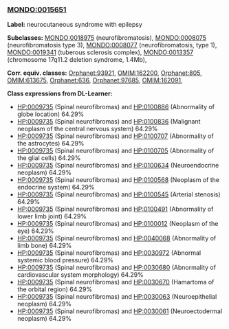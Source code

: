 
### [MONDO:0015651](http://purl.obolibrary.org/obo/MONDO_0015651)
**Label:** neurocutaneous syndrome with epilepsy

**Subclasses:** [MONDO:0018975](http://purl.obolibrary.org/obo/MONDO_0018975) (neurofibromatosis), [MONDO:0008075](http://purl.obolibrary.org/obo/MONDO_0008075) (neurofibromatosis type 3), [MONDO:0008077](http://purl.obolibrary.org/obo/MONDO_0008077) (neurofibromatosis, type 1), [MONDO:0019341](http://purl.obolibrary.org/obo/MONDO_0019341) (tuberous sclerosis complex), [MONDO:0013357](http://purl.obolibrary.org/obo/MONDO_0013357) (chromosome 17q11.2 deletion syndrome, 1.4Mb), 

**Corr. equiv. classes:** [Orphanet:93921](http://www.orpha.net/ORDO/Orphanet_93921), [OMIM:162200](http://purl.obolibrary.org/obo/OMIM_162200), [Orphanet:805](http://www.orpha.net/ORDO/Orphanet_805), [OMIM:613675](http://purl.obolibrary.org/obo/OMIM_613675), [Orphanet:636](http://www.orpha.net/ORDO/Orphanet_636), [Orphanet:97685](http://www.orpha.net/ORDO/Orphanet_97685), [OMIM:162091](http://purl.obolibrary.org/obo/OMIM_162091), 

**Class expressions from DL-Learner:**

- [HP:0009735](http://purl.obolibrary.org/obo/HP_0009735) (Spinal neurofibromas) and [HP:0100886](http://purl.obolibrary.org/obo/HP_0100886) (Abnormality of globe location) 64.29%
- [HP:0009735](http://purl.obolibrary.org/obo/HP_0009735) (Spinal neurofibromas) and [HP:0100836](http://purl.obolibrary.org/obo/HP_0100836) (Malignant neoplasm of the central nervous system) 64.29%
- [HP:0009735](http://purl.obolibrary.org/obo/HP_0009735) (Spinal neurofibromas) and [HP:0100707](http://purl.obolibrary.org/obo/HP_0100707) (Abnormality of the astrocytes) 64.29%
- [HP:0009735](http://purl.obolibrary.org/obo/HP_0009735) (Spinal neurofibromas) and [HP:0100705](http://purl.obolibrary.org/obo/HP_0100705) (Abnormality of the glial cells) 64.29%
- [HP:0009735](http://purl.obolibrary.org/obo/HP_0009735) (Spinal neurofibromas) and [HP:0100634](http://purl.obolibrary.org/obo/HP_0100634) (Neuroendocrine neoplasm) 64.29%
- [HP:0009735](http://purl.obolibrary.org/obo/HP_0009735) (Spinal neurofibromas) and [HP:0100568](http://purl.obolibrary.org/obo/HP_0100568) (Neoplasm of the endocrine system) 64.29%
- [HP:0009735](http://purl.obolibrary.org/obo/HP_0009735) (Spinal neurofibromas) and [HP:0100545](http://purl.obolibrary.org/obo/HP_0100545) (Arterial stenosis) 64.29%
- [HP:0009735](http://purl.obolibrary.org/obo/HP_0009735) (Spinal neurofibromas) and [HP:0100491](http://purl.obolibrary.org/obo/HP_0100491) (Abnormality of lower limb joint) 64.29%
- [HP:0009735](http://purl.obolibrary.org/obo/HP_0009735) (Spinal neurofibromas) and [HP:0100012](http://purl.obolibrary.org/obo/HP_0100012) (Neoplasm of the eye) 64.29%
- [HP:0009735](http://purl.obolibrary.org/obo/HP_0009735) (Spinal neurofibromas) and [HP:0040068](http://purl.obolibrary.org/obo/HP_0040068) (Abnormality of limb bone) 64.29%
- [HP:0009735](http://purl.obolibrary.org/obo/HP_0009735) (Spinal neurofibromas) and [HP:0030972](http://purl.obolibrary.org/obo/HP_0030972) (Abnormal systemic blood pressure) 64.29%
- [HP:0009735](http://purl.obolibrary.org/obo/HP_0009735) (Spinal neurofibromas) and [HP:0030680](http://purl.obolibrary.org/obo/HP_0030680) (Abnormality of cardiovascular system morphology) 64.29%
- [HP:0009735](http://purl.obolibrary.org/obo/HP_0009735) (Spinal neurofibromas) and [HP:0030670](http://purl.obolibrary.org/obo/HP_0030670) (Hamartoma of the orbital region) 64.29%
- [HP:0009735](http://purl.obolibrary.org/obo/HP_0009735) (Spinal neurofibromas) and [HP:0030063](http://purl.obolibrary.org/obo/HP_0030063) (Neuroepithelial neoplasm) 64.29%
- [HP:0009735](http://purl.obolibrary.org/obo/HP_0009735) (Spinal neurofibromas) and [HP:0030061](http://purl.obolibrary.org/obo/HP_0030061) (Neuroectodermal neoplasm) 64.29%


